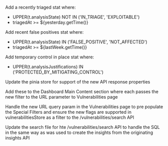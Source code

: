 Add a recently triaged stat where:
- UPPER(t.analysisState) NOT IN ('IN_TRIAGE', 'EXPLOITABLE')
- triagedAt >= ${yesterday.getTime()}

Add recent false positives stat where:
- UPPER(t.analysisState) IN ('FALSE_POSITIVE', 'NOT_AFFECTED')
- triagedAt >= ${lastWeek.getTime()}

Add temporary control in place stat where:
- UPPER(t.analysisJustifications) IN ('PROTECTED_BY_MITIGATING_CONTROL')

Update the pinia store for support of the new API response properties

Add these to the Dashboard Main Content section where each passes the new filter to the URL parameter to Vulnerabilities page

Handle the new URL query param in the Vulnerabilities page to pre populate the Special Filters and ensure the new flags are supported in vulnerabilitiesStore as a filter to the /vulnerabilities/search API

Update the search file for hte /vulnerabilities/search API to handle the SQL in the same way as was used to create the insights from the originating insights API
